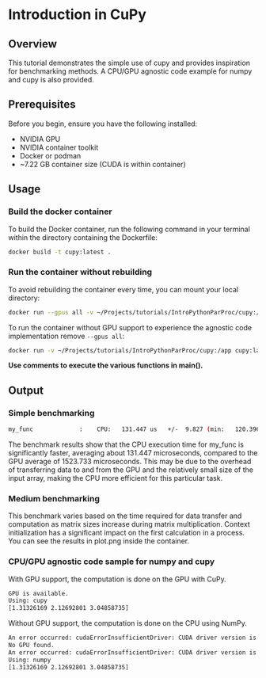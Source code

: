 # Introduction in CuPy

## Overview
This tutorial demonstrates the simple use of cupy and provides inspiration for benchmarking methods. A CPU/GPU agnostic code example for numpy and cupy is also provided.

## Prerequisites
Before you begin, ensure you have the following installed:
- NVIDIA GPU
- NVIDIA container toolkit
- Docker or podman
- ~7.22 GB container size (CUDA is within container)

## Usage
### Build the docker container
To build the Docker container, run the following command in your terminal within the directory containing the Dockerfile:
```bash
docker build -t cupy:latest .
```
### Run the container without rebuilding
To avoid rebuilding the container every time, you can mount your local directory:
```bash
docker run --gpus all -v ~/Projects/tutorials/IntroPythonParProc/cupy:/app cupy:latest
```
To run the container without GPU support to experience the agnostic code implementation remove `--gpus all`:
```bash
docker run -v ~/Projects/tutorials/IntroPythonParProc/cupy:/app cupy:latest
```
**Use comments to execute the various functions in main().**
## Output
### Simple benchmarking
```bash
my_func             :    CPU:   131.447 us   +/-  9.827 (min:   120.396 / max:   159.227) us     GPU-0:  1523.733 us   +/-  5.237 (min:  1516.160 / max:  1537.632) us
```
The benchmark results show that the CPU execution time for my_func is significantly faster, averaging about 131.447 microseconds, compared to the GPU average of 1523.733 microseconds. This may be due to the overhead of transferring data to and from the GPU and the relatively small size of the input array, making the CPU more efficient for this particular task.

### Medium benchmarking
This benchmark varies based on the time required for data transfer and computation as matrix sizes increase during matrix multiplication. Context initialization has a significant impact on the first calculation in a process. You can see the results in plot.png inside the container.

### CPU/GPU agnostic code sample for numpy and cupy
With GPU support, the computation is done on the GPU with CuPy.

```bash
GPU is available.
Using: cupy
[1.31326169 2.12692801 3.04858735]
```

Without GPU support, the computation is done on the CPU using NumPy.

```bash
An error occurred: cudaErrorInsufficientDriver: CUDA driver version is insufficient for CUDA runtime version
No GPU found.
An error occurred: cudaErrorInsufficientDriver: CUDA driver version is insufficient for CUDA runtime version
Using: numpy
[1.31326169 2.12692801 3.04858735]
```